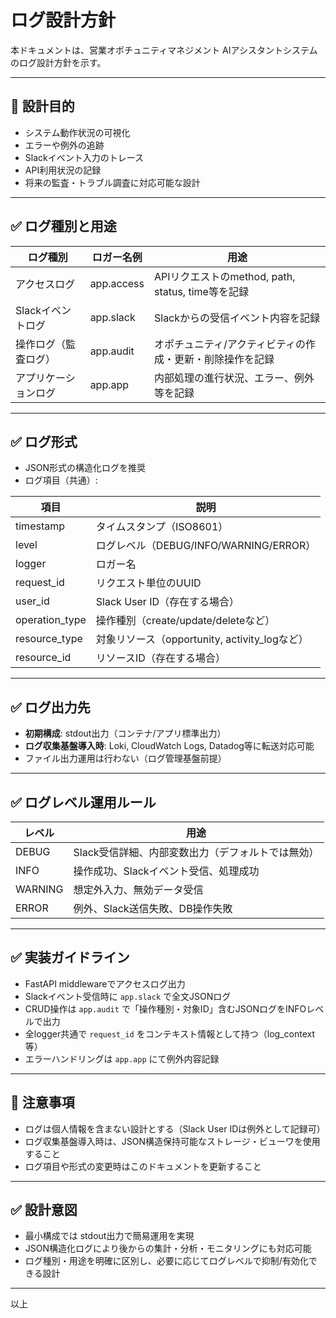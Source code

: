
# ログ設計方針

本ドキュメントは、営業オポチュニティマネジメント AIアシスタントシステムのログ設計方針を示す。

---

## 🎯 設計目的

- システム動作状況の可視化
- エラーや例外の追跡
- Slackイベント入力のトレース
- API利用状況の記録
- 将来の監査・トラブル調査に対応可能な設計

---

## ✅ ログ種別と用途

| ログ種別             | ロガー名例 | 用途                                                      |
| -------------------- | ---------- | --------------------------------------------------------- |
| アクセスログ         | app.access | APIリクエストのmethod, path, status, time等を記録         |
| Slackイベントログ    | app.slack  | Slackからの受信イベント内容を記録                         |
| 操作ログ（監査ログ） | app.audit  | オポチュニティ/アクティビティの作成・更新・削除操作を記録 |
| アプリケーションログ | app.app    | 内部処理の進行状況、エラー、例外等を記録                  |

---

## ✅ ログ形式

- JSON形式の構造化ログを推奨
- ログ項目（共通）:

| 項目           | 説明                                          |
| -------------- | --------------------------------------------- |
| timestamp      | タイムスタンプ（ISO8601）                     |
| level          | ログレベル（DEBUG/INFO/WARNING/ERROR）        |
| logger         | ロガー名                                      |
| request_id     | リクエスト単位のUUID                          |
| user_id        | Slack User ID（存在する場合）                 |
| operation_type | 操作種別（create/update/deleteなど）          |
| resource_type  | 対象リソース（opportunity, activity_logなど） |
| resource_id    | リソースID（存在する場合）                    |

---

## ✅ ログ出力先

- **初期構成**: stdout出力（コンテナ/アプリ標準出力）
- **ログ収集基盤導入時**: Loki, CloudWatch Logs, Datadog等に転送対応可能
- ファイル出力運用は行わない（ログ管理基盤前提）

---

## ✅ ログレベル運用ルール

| レベル  | 用途                                              |
| ------- | ------------------------------------------------- |
| DEBUG   | Slack受信詳細、内部変数出力（デフォルトでは無効） |
| INFO    | 操作成功、Slackイベント受信、処理成功             |
| WARNING | 想定外入力、無効データ受信                        |
| ERROR   | 例外、Slack送信失敗、DB操作失敗                   |

---

## ✅ 実装ガイドライン

- FastAPI middlewareでアクセスログ出力
- Slackイベント受信時に `app.slack` で全文JSONログ
- CRUD操作は `app.audit` で「操作種別・対象ID」含むJSONログをINFOレベルで出力
- 全logger共通で `request_id` をコンテキスト情報として持つ（log_context等）
- エラーハンドリングは `app.app` にて例外内容記録

---

## 🚩 注意事項

- ログは個人情報を含まない設計とする（Slack User IDは例外として記録可）
- ログ収集基盤導入時は、JSON構造保持可能なストレージ・ビューワを使用すること
- ログ項目や形式の変更時はこのドキュメントを更新すること

---

## ✅ 設計意図

- 最小構成では stdout出力で簡易運用を実現
- JSON構造化ログにより後からの集計・分析・モニタリングにも対応可能
- ログ種別・用途を明確に区別し、必要に応じてログレベルで抑制/有効化できる設計

---

以上
